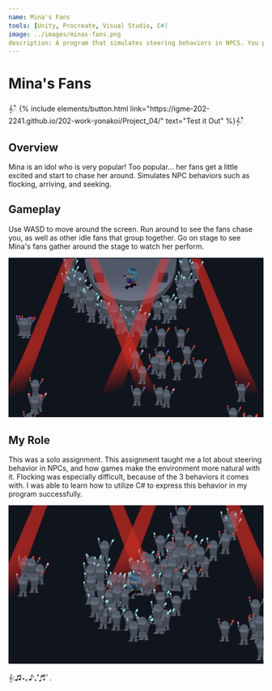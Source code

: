 ```yaml
---
name: Mina's Fans
tools: [Unity, Procreate, Visual Studio, C#]
image: ../images/minas-fans.png
description: A program that simulates steering behaviors in NPCS. You play as an idol named Mina, who is a renowned genius in the entertainment industry! But with great fame comes great responsibility...
---
```

# Mina's Fans

<p class="text-center">𝄞⨾𓍢ִ໋
{% include elements/button.html link="https://igme-202-2241.github.io/202-work-yonakoi/Project_04/" text="Test it Out" %}𝄞⨾𓍢ִ໋
</p>

## Overview

Mina is an idol who is very popular! Too popular... her fans get a little excited and start to chase her around. Simulates NPC behaviors such as flocking, arriving, and seeking. 

## Gameplay

Use WASD to move around the screen. Run around to see the fans chase you, as well as other idle fans that group together. Go on stage to see Mina's fans gather around the stage to watch her perform.

![search](../images/minas-fans-onstage.png)

## My Role

This was a solo assignment. This assignment taught me a lot about steering behavior in NPCs, and how games make the environment more natural with it. Flocking was especially difficult, because of the 3 behaviors it comes with. I was able to learn how to utilize C# to express this behavior in my program successfully.

![preview](../images/minas-fans-offstage.png)

<p class="text-center">𝄞:♫⋆｡♪₊˚♬ﾟ.</p>
